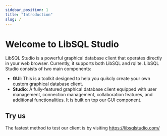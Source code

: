 ```yaml
---
sidebar_position: 1
title: "Introduction"
slug: /
---
```


# Welcome to LibSQL Studio

LibSQL Studio is a powerful graphical database client that operates directly in your web browser. Currently, it supports both LibSQL and rqlite. LibSQL Studio consists of two main components:

- **GUI**: This is a toolkit designed to help you quikcly create your own custom graphical database client.
- **Studio**: A fully-featured graphical database client equipped with user management, connection management, collaboration features, and additional functionalities. It is built on top our GUI component.

## Try us

The fastest method to test our client is by visiting https://libsqlstudio.com/
